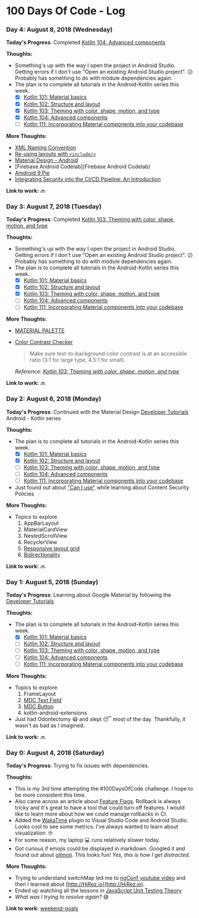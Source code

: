 # 100 Days Of Code - Log

### Day 4: August 8, 2018 (Wednesday)

**Today's Progress**: Completed [Kotlin 104: Advanced components](https://codelabs.developers.google.com/codelabs/mdc-104-kotlin/#0)

**Thoughts:**

- Something's up with the way I open the project in Android Studio. Getting errors if I don't use "Open an existing Android Studio project". :confused: Probably has something to do with module dependencies again.
- The plan is to complete all tutorials in the Android-Kotlin series this week.
    - [x] [Kotlin 101: Material basics](https://codelabs.developers.google.com/codelabs/mdc-101-kotlin/#1)
    - [x] [Kotlin 102: Structure and layout](https://codelabs.developers.google.com/codelabs/mdc-102-kotlin/#0)
    - [x] [Kotlin 103: Theming with color, shape, motion, and type](https://codelabs.developers.google.com/codelabs/mdc-103-kotlin/#0)
    - [x] [Kotlin 104: Advanced components](https://codelabs.developers.google.com/codelabs/mdc-104-kotlin/#0)
    - [ ] [Kotlin 111: Incorporating Material components into your codebase](https://codelabs.developers.google.com/codelabs/mdc-111-kotlin/#0)

**More Thoughts:**

- [XML Naming Convention](https://jeroenmols.com/blog/2016/03/07/resourcenaming/)
- [Re-using layouts with `<include/>`](https://developer.android.com/training/improving-layouts/reusing-layouts)
- [Material Design - Android](https://material.io/develop/android/)
- [Firebase Android Codelab](Firebase Android Codelab)
- [Amdroid 9 Pie](https://www.android.com/versions/pie-9-0/)
- [Integrating Security into the CI/CD Pipeline: An Introduction](https://mattboegner.com/secure_cicd_pipeline_1/)

**Link to work:** :soon:

### Day 3: August 7, 2018 (Tuesday)

**Today's Progress**: Completed [Kotlin 103: Theming with color, shape, motion, and type](https://codelabs.developers.google.com/codelabs/mdc-103-kotlin/#0)

**Thoughts:**

- Something's up with the way I open the project in Android Studio. Getting errors if I don't use "Open an existing Android Studio project". :confused: Probably has something to do with module dependencies again.
- The plan is to complete all tutorials in the Android-Kotlin series this week.
    - [x] [Kotlin 101: Material basics](https://codelabs.developers.google.com/codelabs/mdc-101-kotlin/#1)
    - [x] [Kotlin 102: Structure and layout](https://codelabs.developers.google.com/codelabs/mdc-102-kotlin/#0)
    - [x] [Kotlin 103: Theming with color, shape, motion, and type](https://codelabs.developers.google.com/codelabs/mdc-103-kotlin/#0)
    - [ ] [Kotlin 104: Advanced components](https://codelabs.developers.google.com/codelabs/mdc-104-kotlin/#0)
    - [ ] [Kotlin 111: Incorporating Material components into your codebase](https://codelabs.developers.google.com/codelabs/mdc-111-kotlin/#0)

**More Thoughts:**

- [MATERIAL PALETTE](https://material.io/tools/color/#!/?view.left=0&view.right=0)
- [Color Contrast Checker](https://webaim.org/resources/contrastchecker/)
    > Make sure text-to-background color contrast is at an accessible ratio (3:1 for large type, 4.5:1 for small).
    
    *Reference: [Kotlin 103: Theming with color, shape, motion, and type](https://codelabs.developers.google.com/codelabs/mdc-103-kotlin/#2)*

**Link to work:** :soon:

### Day 2: August 6, 2018 (Monday)

**Today's Progress**: Continued with the Material Design [Developer Tutorials](https://material.io/collections/developer-tutorials/#android-kotlin) Android - Kotlin series

**Thoughts:**

- The plan is to complete all tutorials in the Android-Kotlin series this week.
    - [x] [Kotlin 101: Material basics](https://codelabs.developers.google.com/codelabs/mdc-101-kotlin/#1)
    - [x] [Kotlin 102: Structure and layout](https://codelabs.developers.google.com/codelabs/mdc-102-kotlin/#0)
    - [ ] [Kotlin 103: Theming with color, shape, motion, and type](https://codelabs.developers.google.com/codelabs/mdc-103-kotlin/#0)
    - [ ] [Kotlin 104: Advanced components](https://codelabs.developers.google.com/codelabs/mdc-104-kotlin/#0)
    - [ ] [Kotlin 111: Incorporating Material components into your codebase](https://codelabs.developers.google.com/codelabs/mdc-111-kotlin/#0)
- Just found out about ["Can I use"](https://caniuse.com/#search=csp) while learning about Content Security Policies

**More Thoughts:**

- Topics to explore
    1. AppBarLayout
    2. MaterialCardView
    3. NestedScrollView
    4. RecyclerView
    5. [Responsive layout grid](https://material.io/design/layout/responsive-layout-grid.html#)
    6. [Bidirectionality](https://material.io/design/usability/bidirectionality.html#)

**Link to work:** :soon:

### Day 1: August 5, 2018 (Sunday)

**Today's Progress**: Learning about Google Material by following the [Developer Tutorials](https://material.io/collections/developer-tutorials/#android-kotlin)

**Thoughts:**

- The plan is to complete all tutorials in the Android-Kotlin series this week.
    - [x] [Kotlin 101: Material basics](https://codelabs.developers.google.com/codelabs/mdc-101-kotlin/#1)
    - [ ] [Kotlin 102: Structure and layout](https://codelabs.developers.google.com/codelabs/mdc-102-kotlin/#0)
    - [ ] [Kotlin 103: Theming with color, shape, motion, and type](https://codelabs.developers.google.com/codelabs/mdc-103-kotlin/#0)
    - [ ] [Kotlin 104: Advanced components](https://codelabs.developers.google.com/codelabs/mdc-104-kotlin/#0)
    - [ ] [Kotlin 111: Incorporating Material components into your codebase](https://codelabs.developers.google.com/codelabs/mdc-111-kotlin/#0)

**More Thoughts:**

- Topics to explore
    1. FrameLayout
    2. [MDC Text Field](https://material.io/design/components/text-fields.html#)
    3. [MDC Button](https://material.io/design/components/buttons.html)
    4. kotlin-android-extensions
- Just had Odontectomy :mask: and slept :sleeping: most of the day. Thankfully, it wasn't as bad as I imagined.

**Link to work:** :soon:

### Day 0: August 4, 2018 (Saturday)

**Today's Progress**: Trying to fix issues with dependencies.

**Thoughts:** 

- This is my 3rd time attempting the #100DaysOfCode challenge. I hope to be more consistent this time.
- Also came across an article about [Feature Flags](https://www.sitepoint.com/how-to-use-feature-flags-in-continuous-integration/). Rollback is always tricky and it's great to have a tool that could turn off features. I would like to learn more about how we could manage rollbacks in CI.
- Added the [WakaTime](https://wakatime.com) plugin to Visual Studio Code and Android Studio. Looks cool to see some metrics. I've always wanted to learn about visualization. :nerd_face:
- For some reason, my laptop :computer: runs relatively slower today.
- Got curious if emojis could be displayed in markdown. Googled it and found out about [gitmoji](https://gitmoji.carloscuesta.me/). This looks fun! *Yes, this is how I get distracted.*

**More Thoughts:**

- Trying to understand switchMap led me to [ngConf youtube video](https://www.youtube.com/watch?v=rUZ9CjcaCEw) and then I learned about [http://HiRez.io](http://HiRez.io).
- Ended up watching all the lessons in [JavaScript Unit Testing Theory](https://school.hirez.io/courses/take/javascript-unit-testing-theory/lessons/4298910-episode-7-how-to-structure-your-tests)
- *What was I trying to resolve again?* :sweat_smile:

**Link to work:** [weekend-goals](https://iamsywid.github.io/weekend-goals/)
